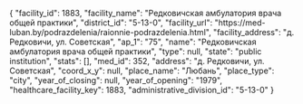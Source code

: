 {
    "facility_id": 1883,
    "facility_name": "Редковичская амбулатория врача общей практики",
    "district_id": "5-13-0",
    "facility_url": "https:\/\/med-luban.by\/podrazdelenia\/raionnie-podrazdelenia.html",
    "facility_address": "д. Редковичи, ул. Советская",
    "ap_1": "75",
    "name": "Редковичская амбулатория врача общей практики",
    "type": null,
    "state": "public institution",
    "stats": [],
    "med_id": 352,
    "address": "д. Редковичи, ул. Советская",
    "coord_x_y": null,
    "place_name": "Любань",
    "place_type": "city",
    "year_of_closing": null,
    "year_of_opening": "1979",
    "healthcare_facility_key": 1883,
    "administrative_division_id": "5-13-0"
}